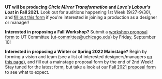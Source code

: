 **UT will be producing *Circle Mirror Transformation* and *Love's Labour's Lost* in Fall 2021.** Look out for auditions happening 1st Week (9/27-9/30), and [fill out this form](https://forms.gle/qRpMdFR1HDCxAdTi8) if you're interested in joining a production as a designer or manager!

**Interested in proposing a Fall Workshop?** Submit a [workshop proposal form](https://docs.google.com/document/d/1dzDkBSw-pfvZGrv60M3INPljW6JH5gYglF1t8eCwMjw/edit) to UT Committee ([ut-committee@uchicago.edu](mailto:ut-committee@uchicago.edu?subject=Fall%202021%20Workshop%20Proposal)) by Friday, September 10!

**Interested in proposing a Winter or Spring 2022 Mainstage?** Begin by forming a vision and team (see a list of interested designers/managers [on this page](https://docs.google.com/document/d/1-CPp6fKgUhwP6BdVOM4c6b-2FGZw49l3K-5_jnMQ5rk/edit)), and fill out a mainstage proposal form by the end of 2nd Week! Stay tuned for the latest form, but take a look at our [Fall 2021 proposal form](https://docs.google.com/document/d/1K4Ngp5VwA3ERQ2mI-oCALsg6-hNVvTWd/edit) to see what to expect.
